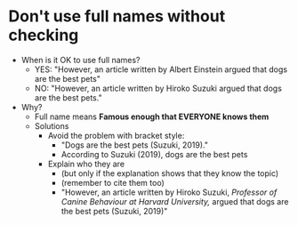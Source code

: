 # Don't use full names without checking
* When is it OK to use full names? 
    * YES: "However, an article written by Albert Einstein argued that dogs are the best pets"
    * NO: "However, an article written by Hiroko Suzuki argued that dogs are the best pets."
* Why? 
    * Full name means **Famous enough that EVERYONE knows them**
    * Solutions
        * Avoid the problem with bracket style: 
            * "Dogs are the best pets (Suzuki, 2019)."
            * According to Suzuki (2019), dogs are the best pets
        * Explain who they are 
            * (but only if the explanation shows that they know the topic)
            * (remember to cite them too) 
            * "However, an article written by Hiroko Suzuki, *Professor of Canine Behaviour at Harvard University,*  argued that dogs are the best pets (Suzuki, 2019)"